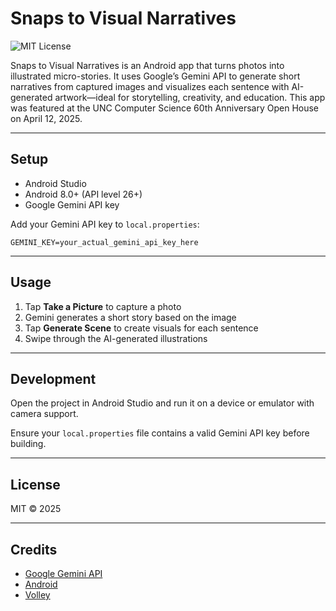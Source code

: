 # Snaps to Visual Narratives

![MIT License](https://img.shields.io/badge/License-MIT-blue.svg)

Snaps to Visual Narratives is an Android app that turns photos into illustrated micro-stories. It
uses Google’s Gemini API to generate short narratives from captured images and visualizes each
sentence with AI-generated artwork—ideal for storytelling, creativity, and education. This app was
featured at the UNC Computer Science 60th Anniversary Open House on April 12, 2025.

---

## Setup

- Android Studio
- Android 8.0+ (API level 26+)
- Google Gemini API key

Add your Gemini API key to `local.properties`:

```properties
GEMINI_KEY=your_actual_gemini_api_key_here
```

---

## Usage

1. Tap **Take a Picture** to capture a photo
2. Gemini generates a short story based on the image
3. Tap **Generate Scene** to create visuals for each sentence
4. Swipe through the AI-generated illustrations

---

## Development

Open the project in Android Studio and run it on a device or emulator with camera support.

Ensure your `local.properties` file contains a valid Gemini API key before building.

---

## License

MIT © 2025

---

## Credits

- [Google Gemini API](https://ai.google.dev/)
- [Android](https://developer.android.com/)
- [Volley](https://developer.android.com/training/volley)